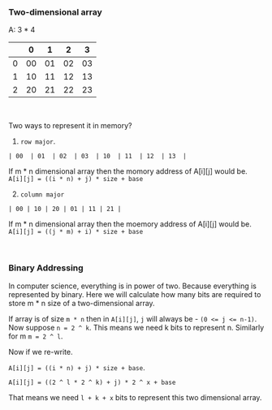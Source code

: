 ### Two-dimensional array
A: 3 * 4

|     |  0  |  1  |  2  |  3  |
| --- | --- | --- | --- | --- |
|  0  | 00  | 01  | 02  | 03  |
|  1  | 10  | 11  | 12  | 13  |
|  2  | 20  | 21  | 22  | 23  |  

<br>

Two ways to represent it in memory?
1. `row major`.

`| 00  | 01  | 02  | 03  | 10  | 11  | 12  | 13  |`

If m * n dimensional array then the momory address of A[i][j] would be.<br>
`A[i][j] = ((i * n) + j) * size + base`

2. `column major`

`| 00 | 10 | 20 | 01 | 11 | 21 | `

If m * n dimensional array then the moemory address of A[i][j] would be.<br>
`A[i][j] = ((j * m) + i) * size + base`

<br>

### Binary Addressing

In computer science, everything is in power of two. Because everything is represented by binary.
Here we will calculate how many bits are required to store m * n size of a two-dimensional array.

If array is of size `m * n` then in `A[i][j]`, `j` will always be - `(0 <= j <= n-1)`.
Now suppose `n = 2 ^ k`. This means we need k bits to represent n. Similarly for m `m = 2 ^ l`.


Now if we re-write.

`A[i][j] = ((i * n) + j) * size + base`.

`A[i][j] = ((2 ^ l * 2 ^ k) + j) * 2 ^ x + base`


That means we need `l + k + x` bits to represent this two dimensional array.
